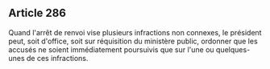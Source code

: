 Article 286
----
Quand l'arrêt de renvoi vise plusieurs infractions non connexes, le président
peut, soit d'office, soit sur réquisition du ministère public, ordonner que les
accusés ne soient immédiatement poursuivis que sur l'une ou quelques-unes de ces
infractions.
